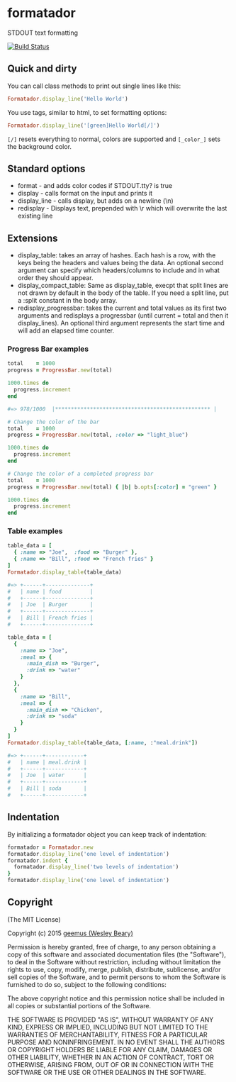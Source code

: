 # formatador

STDOUT text formatting

[![Build Status](https://travis-ci.org/geemus/formatador.svg)](http://travis-ci.org/geemus/formatador)

## Quick and dirty

You can call class methods to print out single lines like this:

```ruby
Formatador.display_line('Hello World')
```

You use tags, similar to html, to set formatting options:

```ruby
Formatador.display_line('[green]Hello World[/]')
```

`[/]` resets everything to normal, colors are supported and `[_color_]` sets the background color.

## Standard options

* format - and adds color codes if STDOUT.tty? is true
* display - calls format on the input and prints it
* display_line - calls display, but adds on a newline (\n)
* redisplay - Displays text, prepended with \r which will overwrite the last existing line

## Extensions

* display_table: takes an array of hashes. Each hash is a row, with the keys being the headers and values being the data. An optional second argument can specify which headers/columns to include and in what order they should appear.
* display_compact_table: Same as display_table, execpt that split lines are not drawn by default in the body of the table. If you need a split line, put a :split constant in the body array.
* redisplay_progressbar: takes the current and total values as its first two arguments and redisplays a progressbar (until current = total and then it display_lines). An optional third argument represents the start time and will add an elapsed time counter.

### Progress Bar examples

```ruby
total    = 1000
progress = ProgressBar.new(total)

1000.times do
  progress.increment
end

#=> 978/1000  |************************************************* |

# Change the color of the bar
total    = 1000
progress = ProgressBar.new(total, :color => "light_blue")

1000.times do
  progress.increment
end

# Change the color of a completed progress bar
total    = 1000
progress = ProgressBar.new(total) { |b| b.opts[:color] = "green" }

1000.times do
  progress.increment
end
```

### Table examples

```ruby
table_data = [
  { :name => "Joe",  :food => "Burger" },
  { :name => "Bill", :food => "French fries" }
]
Formatador.display_table(table_data)

#=> +------+--------------+
#   | name | food         |
#   +------+--------------+
#   | Joe  | Burger       |
#   +------+--------------+
#   | Bill | French fries |
#   +------+--------------+

table_data = [
  {
    :name => "Joe",
    :meal => {
      :main_dish => "Burger",
      :drink => "water"
    }
  },
  {
    :name => "Bill",
    :meal => {
      :main_dish => "Chicken",
      :drink => "soda"
    }
  }
]
Formatador.display_table(table_data, [:name, :"meal.drink"])

#=> +------+------------+
#   | name | meal.drink |
#   +------+------------+
#   | Joe  | water      |
#   +------+------------+
#   | Bill | soda       |
#   +------+------------+
```

## Indentation

By initializing a formatador object you can keep track of indentation:

```ruby
formatador = Formatador.new
formatador.display_line('one level of indentation')
formatador.indent {
  formatador.display_line('two levels of indentation')
}
formatador.display_line('one level of indentation')
```

## Copyright

(The MIT License)

Copyright (c) 2015 [geemus (Wesley Beary)](http://github.com/geemus)

Permission is hereby granted, free of charge, to any person obtaining
a copy of this software and associated documentation files (the
"Software"), to deal in the Software without restriction, including
without limitation the rights to use, copy, modify, merge, publish,
distribute, sublicense, and/or sell copies of the Software, and to
permit persons to whom the Software is furnished to do so, subject to
the following conditions:

The above copyright notice and this permission notice shall be
included in all copies or substantial portions of the Software.

THE SOFTWARE IS PROVIDED "AS IS", WITHOUT WARRANTY OF ANY KIND,
EXPRESS OR IMPLIED, INCLUDING BUT NOT LIMITED TO THE WARRANTIES OF
MERCHANTABILITY, FITNESS FOR A PARTICULAR PURPOSE AND
NONINFRINGEMENT. IN NO EVENT SHALL THE AUTHORS OR COPYRIGHT HOLDERS BE
LIABLE FOR ANY CLAIM, DAMAGES OR OTHER LIABILITY, WHETHER IN AN ACTION
OF CONTRACT, TORT OR OTHERWISE, ARISING FROM, OUT OF OR IN CONNECTION
WITH THE SOFTWARE OR THE USE OR OTHER DEALINGS IN THE SOFTWARE.

